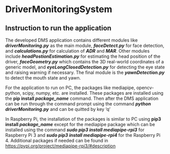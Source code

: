 # DriverMonitoringSystem


## Instruction to run the application

The developed DMS application contains different modules like ***driverMonitoring.py*** as the main 
module, ***faceDetect.py*** for face detection, and ***calculations.py*** for calculation of ***ADR*** and ***MAR***. 
Other modules include ***headPostionEstimation.py*** for estimating the head position of the driver, 
***faceGeometry.py*** which contains the 3D real-world coordinates of a generic model, and 
***eyeLongClosedDetection.py*** for detecting the eye state and raising warning if necessary. The final 
module is the ***yawnDetection.py*** to detect the mouth state and yawn. 

For the application to run on PC, the packages like mediapipe, opencv-python, scipy, numpy, etc. are 
installed. These packages are installed using the **pip install *package_name*** command. Then after 
the DMS application can be run through the command prompt using the command ***python driverMonitoring.py*** and can be quitted by key ‘q’

In Raspberry Pi, the installation of the packages is similar to PC using **pip3 install *package_name*** except for the mediapipe package which can be installed using the command ***sudo pip3 install mediapipe-rpi3*** for Raspberry Pi 3 and ***sudo pip3 install mediapipe-rpi4*** for the Raspberry Pi 4.  Additional packages if needed can be found in https://pypi.org/project/mediapipe-rpi3/#description


